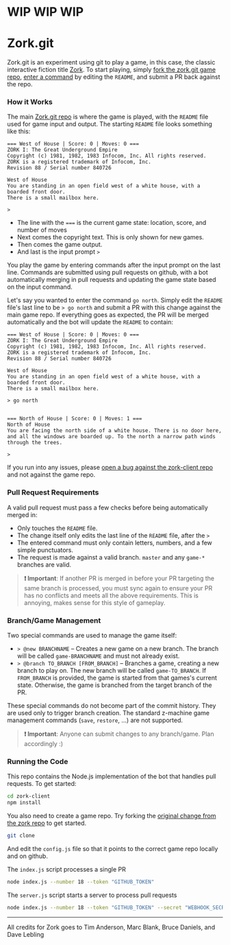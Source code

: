 # WIP WIP WIP

# Zork.git

Zork.git is an experiment using git to play a game, in this case, the classic interactive fiction title [Zork]. To start playing, simply [fork the zork.git game repo][game], [enter a command]() by editing the `README`, and submit a PR back against the repo.

### How it Works
The main [Zork.git repo][game] is where the game is played, with the `README` file used for game input and output. The starting `README` file looks something like this:

```
=== West of House | Score: 0 | Moves: 0 ===
ZORK I: The Great Underground Empire
Copyright (c) 1981, 1982, 1983 Infocom, Inc. All rights reserved.
ZORK is a registered trademark of Infocom, Inc.
Revision 88 / Serial number 840726

West of House
You are standing in an open field west of a white house, with a boarded front door.
There is a small mailbox here.

> 
```

* The line with the `===` is the current game state: location, score, and number of moves
* Next comes the copyright text. This is only shown for new games.
* Then comes the game output.
* And last is the input prompt `> `

You play the game by entering commands after the input prompt on the last line. Commands are submitted using pull requests on github, with a bot automatically merging in pull requests and updating the game state based on the input command.

Let's say you wanted to enter the command `go north`. Simply edit the `README` file's last line to be `> go north` and submit a PR with this change against the main game repo. If everything goes as expected, the PR will be merged automatically and the bot will update the `README` to contain:

```
=== West of House | Score: 0 | Moves: 0 ===
ZORK I: The Great Underground Empire
Copyright (c) 1981, 1982, 1983 Infocom, Inc. All rights reserved.
ZORK is a registered trademark of Infocom, Inc.
Revision 88 / Serial number 840726

West of House
You are standing in an open field west of a white house, with a boarded front door.
There is a small mailbox here.

> go north


=== North of House | Score: 0 | Moves: 1 ===
North of House
You are facing the north side of a white house. There is no door here, and all the windows are boarded up. To the north a narrow path winds through the trees. 

> 
```

If you run into any issues, please [open a bug against the zork-client repo][issues] and not against the game repo.


### Pull Request Requirements
A valid pull request must pass a few checks before being automatically merged in:

* Only touches the `README` file.
* The change itself only edits the last line of the `README` file, after the `> `
* The entered command must only contain letters, numbers, and a few simple punctuators.
* The request is made against a valid branch. `master` and any `game-*` branches are valid.

> **❗ Important**: If another PR is merged in before your PR targeting the same branch is processed, you must sync again to ensure your PR has no conflicts and meets all the above requirements. This is annoying, makes sense for this style of gameplay.


### Branch/Game Management
Two special commands are used to manage the game itself:

* `> @new BRANCHNAME` – Creates a new game on a new branch. The branch will be called `game-BRANCHNAME` and must not already exist.
* `> @branch TO_BRANCH [FROM_BRANCH]` – Branches a game, creating a new branch to play on. The new branch will be called `game-TO_BRANCH`. If `FROM_BRANCH` is provided, the game is started from that games's current state. Otherwise, the game is branched from the target branch of the PR.

These special commands do not become part of the commit history. They are used only to trigger branch creation. The standard z-machine game management commands (`save`, `restore`, ...) are not supported.

> **❗ Important**: Anyone can submit changes to any branch/game. Plan accordingly :)



### Running the Code
This repo contains the Node.js implementation of the bot that handles pull requests. To get started:

```bash
cd zork-client
npm install
```

You also need to create a game repo. Try forking the [original change from the zork repo]() to get started.

```bash
git clone 
```

And edit the `config.js` file so that it points to the correct game repo locally and on github.


The `index.js` script processes a single PR

```bash
node index.js --number 18 --token "GITHUB_TOKEN"
```

The `server.js` script starts a server to process pull requests

```bash
node index.js --number 18 --token "GITHUB_TOKEN" --secret "WEBHOOK_SECRET"
```


----

All credits for Zork goes to Tim Anderson, Marc Blank, Bruce Daniels, and Dave Lebling

[zork]: https://en.wikipedia.org/wiki/Zork
[game]: https://github.com/art-dot-git/zork-git
[issues]: https://github.com/art-dot-git/zork-client/issues